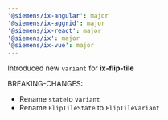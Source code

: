 ```yaml
---
'@siemens/ix-angular': major
'@siemens/ix-aggrid': major
'@siemens/ix-react': major
'@siemens/ix': major
'@siemens/ix-vue': major
---
```


Introduced new `variant` for **ix-flip-tile**

BREAKING-CHANGES:

- Rename `state`to `variant`
- Rename `FlipTileState` to `FlipTileVariant`
